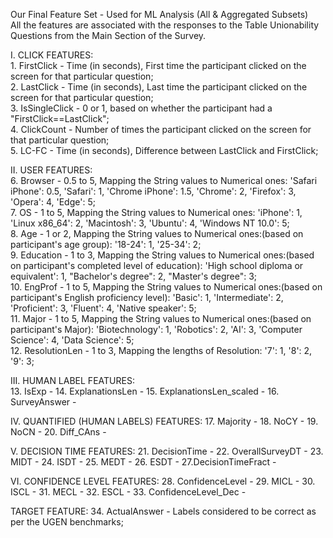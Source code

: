 Our Final Feature Set - Used for ML Analysis (All & Aggregated Subsets)   
All the features are associated with the responses to the Table Unionability Questions from the Main Section of the Survey.   

I. CLICK FEATURES:   
    1. FirstClick - Time (in seconds), First time the participant clicked on the screen for that particular question;   
    2. LastClick - Time (in seconds), Last time the participant clicked on the screen for that particular question;   
    3. IsSingleClick - 0 or 1, based on whether the participant had a "FirstClick==LastClick";   
    4. ClickCount - Number of times the participant clicked on the screen for that particular question;   
    5. LC-FC - Time (in seconds), Difference between LastClick and FirstClick;   
    
II. USER FEATURES:   
    6. Browser - 0.5 to 5, Mapping the String values to Numerical ones: 'Safari iPhone': 0.5, 'Safari': 1, 'Chrome iPhone': 1.5, 'Chrome': 2, 'Firefox': 3, 'Opera': 4, 'Edge': 5;   
    7. OS - 1 to 5, Mapping the String values to Numerical ones: 'iPhone': 1, 'Linux x86_64': 2, 'Macintosh': 3, 'Ubuntu': 4, 'Windows NT 10.0': 5;   
    8. Age - 1 or 2, Mapping the String values to Numerical ones:(based on participant's age group): '18-24': 1, '25-34': 2;   
    9. Education - 1 to 3, Mapping the String values to Numerical ones:(based on participant's completed level of education): 'High school diploma or equivalent': 1, "Bachelor's degree": 2, "Master's degree": 3;   
    10. EngProf - 1 to 5, Mapping the String values to Numerical ones:(based on participant's English proficiency level): 'Basic': 1, 'Intermediate': 2, 'Proficient': 3, 'Fluent': 4, 'Native speaker': 5;   
    11. Major - 1 to 5, Mapping the String values to Numerical ones:(based on participant's Major): 'Biotechnology': 1, 'Robotics': 2, 'AI': 3, 'Computer Science': 4, 'Data Science': 5;   
    12. ResolutionLen - 1 to 3, Mapping the lengths of Resolution: '7': 1, '8': 2, '9': 3;   
    
III. HUMAN LABEL FEATURES:   
    13. IsExp - 
    14. ExplanationsLen - 
    15. ExplanationsLen_scaled - 
    16. SurveyAnswer - 

IV. QUANTIFIED (HUMAN LABELS) FEATURES:
    17. Majority - 
    18. NoCY - 
    19. NoCN - 
    20. Diff_CAns - 

V. DECISION TIME FEATURES:
    21. DecisionTime - 
    22. OverallSurveyDT - 
    23. MIDT - 
    24. ISDT - 
    25. MEDT - 
    26. ESDT - 
    27.DecisionTimeFract - 


VI. CONFIDENCE LEVEL FEATURES:
    28. ConfidenceLevel - 
    29. MICL - 
    30. ISCL - 
    31. MECL - 
    32. ESCL - 
    33. ConfidenceLevel_Dec - 

TARGET FEATURE:
    34. ActualAnswer - Labels considered to be correct as per the UGEN benchmarks;
